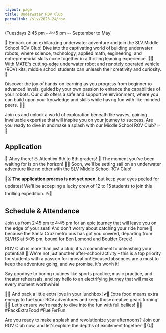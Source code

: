 ```yaml
---
layout: page
title: Underwater ROV Club
permalink: /slv/2023-24/rov
---
```


(Tuesdays 2:45 pm - 4:45 pm -- September to May)

🌊 Embark on an exhilarating underwater adventure and join the SLV Middle School ROV Club! Dive into the captivating world of building underwater robots, where science, technology, applied math, engineering, and entrepreneurial skills come together in a thrilling learning experience. 🔧🔬 With MATE's cutting-edge underwater robot and remotely operated vehicle (ROV) kits, middle school students can unleash their creativity and curiosity. 🚀

Discover the joy of hands-on learning as you progress from beginner to advanced levels, guided by your own passion to enhance the capabilities of your robots. Our club offers a safe and supportive environment, where you can build upon your knowledge and skills while having fun with like-minded peers. 🤝🌟

Join us and unlock a world of exploration beneath the waves, gaining invaluable expertise that will inspire you on your journey to success. Are you ready to dive in and make a splash with our Middle School ROV Club? 💦🌊

## Application

📢 Ahoy there! ⚓️ Attention 6th to 8th graders! 🎉 The moment you've been waiting for is on the horizon! 🚀🌟 Soon, we'll be setting sail on an underwater adventure like no other with the SLV Middle School ROV Club!

🚀⏳ **The application process is not yet open**, but keep your eyes peeled for updates! We'll be accepting a lucky crew of 12 to 15 students to join this thrilling expedition. ⛵🌊


## Schedule & Attendance

Join us from 2:45 pm to 4:45 pm for an epic journey that will leave you on the edge of your seat! And don't worry about catching your ride home 🚌 because the Santa Cruz metro bus has got you covered, departing from SLVHS at 5:05 pm, bound for Ben Lomond and Boulder Creek!

ROV Club is more than just a club; it's a commitment to unleashing your potential! 💪 We're not just another after-school activity – this is a top priority for students with a passion for innovation! Excused absences are a must to keep the adventure going, and we promise, it's worth it!

Say goodbye to boring routines like sports practice, music practice, and theater rehearsals, and say hello to an electrifying journey that will make every moment worthwhile!

🍱🥪 And pack a little extra love in your lunchbox! 💕🌟 Extra food means extra energy to fuel your ROV adventures and keep those creative gears turning! 🚀🔧 Let's ensure we're ready to dive into the fun with full bellies! 🌊😋 #PackExtraFood #FuelForFun

Are you ready to make a splash and revolutionize your afternoons? Join our ROV Club now, and let's explore the depths of excitement together! 🌊🔍💡

